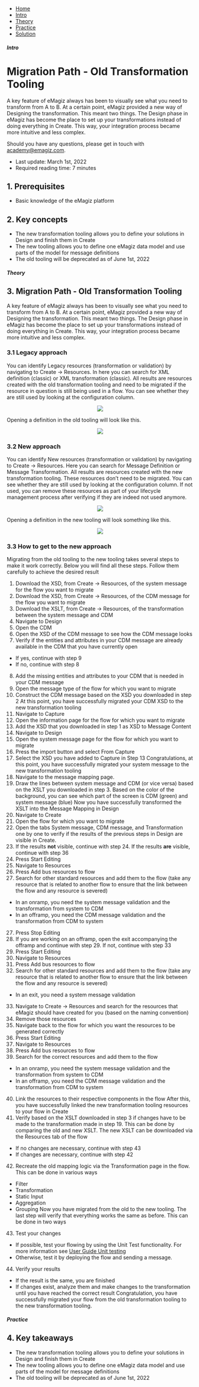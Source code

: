 <div class="ez-academy">
    <div class="ez-academy__body">
        <main class="micro-learning">
        <ul class="doc-nav">
            <li class="doc-nav__item"><a href="../../docs/migrationpath/index_academy_migrationpath_all" class="doc-nav__link">Home</a></li>
            <li class="doc-nav__item"><a href="#intro" class="doc-nav__link">Intro</a></li>
            <li class="doc-nav__item"><a href="#theory" class="doc-nav__link">Theory</a></li>
            <li class="doc-nav__item"><a href="#practice" class="doc-nav__link">Practice</a></li>
            <li class="doc-nav__item"><a href="#solution" class="doc-nav__link">Solution</a></li>
        </ul>

<div class="doc">

##### Intro

# Migration Path - Old Transformation Tooling

A key feature of eMagiz always has been to visually see what you need to transform from A to B. At a certain point, eMagiz provided a new way of Designing the transformation. This meant two things. The Design phase in eMagiz has become the place to set up your transformations instead of doing everything in Create. This way, your integration process became more intuitive and less complex.

Should you have any questions, please get in touch with academy@emagiz.com.

- Last update: March 1st, 2022
- Required reading time: 7 minutes

## 1. Prerequisites
- Basic knowledge of the eMagiz platform


## 2. Key concepts
- The new transformation tooling allows you to define your solutions in Design and finish them in Create
- The new tooling allows you to define one eMagiz data model and use parts of the model for message definitions
- The old tooling will be deprecated as of June 1st, 2022

##### Theory

## 3. Migration Path - Old Transformation Tooling

A key feature of eMagiz always has been to visually see what you need to transform from A to B. At a certain point, eMagiz provided a new way of Designing the transformation. This meant two things. The Design phase in eMagiz has become the place to set up your transformations instead of doing everything in Create. This way, your integration process became more intuitive and less complex.

### 3.1 Legacy approach
You can identify Legacy resources (transformation or validation) by navigating to Create -> Resources. In here you can search for XML definition (classic) or XML transformation (classic). All results are resources created with the old transformation tooling and need to be migrated if the resource in question is still being used in a flow. You can see whether they are still used by looking at the configuration column.

<p align="center"><img src="../../img/migrationpath/migration-path-old-transformation-tooling--find-old-resources-in-emagiz.png"></p>

Opening a definition in the old tooling will look like this.

<p align="center"><img src="../../img/migrationpath/migration-path-old-transformation-tooling--styling-old-resources-in-emagiz.png"></p>

### 3.2 New approach
You can identify New resources (transformation or validation) by navigating to Create -> Resources. Here you can search for Message Definition or Message Transformation. All results are resources created with the new transformation tooling. These resources don’t need to be migrated. You can see whether they are still used by looking at the configuration column. If not used, you can remove these resources as part of your lifecycle management process after verifying if they are indeed not used anymore.

<p align="center"><img src="../../img/migrationpath/migration-path-old-transformation-tooling--find-new-resources-in-emagiz.png"></p>

Opening a definition in the new tooling will look something like this.

<p align="center"><img src="../../img/migrationpath/migration-path-old-transformation-tooling--styling-new-resources-in-emagiz.png"></p>

### 3.3 How to get to the new approach
Migrating from the old tooling to the new tooling takes several steps to make it work correctly. Below you will find all these steps. Follow them carefully to achieve the desired result
1. Download the XSD, from Create -> Resources, of the system message for the flow you want to migrate
2. Download the XSD, from Create -> Resources, of the CDM message for the flow you want to migrate
3. Download the XSLT, from Create -> Resources, of the transformation between the system message and CDM
4. Navigate to Design
5. Open the CDM
6. Open the XSD of the CDM message to see how the CDM message looks
7. Verify if the entities and attributes in your CDM message are already available in the CDM that you have currently open
-   If yes, continue with step 9
-   If no, continue with step 8
8. Add the missing entities and attributes to your CDM that is needed in your CDM message
9. Open the message type of the flow for which you want to migrate
10. Construct the CDM message based on the XSD you downloaded in step 2
At this point, you have successfully migrated your CDM XSD to the new transformation tooling
11. Navigate to Capture
12. Open the information page for the flow for which you want to migrate
13. Add the XSD that you downloaded in step 1 as XSD to Message Content
14. Navigate to Design
15. Open the system message page for the flow for which you want to migrate
16. Press the import button and select From Capture
17. Select the XSD you have added to Capture in Step 13
Congratulations, at this point, you have successfully migrated your system message to the new transformation tooling
18. Navigate to the message mapping page.
19. Draw the lines between system message and CDM (or vice versa) based on the XSLT you downloaded in step 3. Based on the color of the background, you can see which part of the screen is CDM (green) and system message (blue)
Now you have successfully transformed the XSLT into the Message Mapping in Design
20. Navigate to Create
21. Open the flow for which you want to migrate
22. Open the tabs System message, CDM message, and Transformation one by one to verify if the results of the previous steps in Design are visible in Create.
23. If the results **not** visible, continue with step 24. If the results **are** visible, continue with step 36
24. Press Start Editing
25. Navigate to Resources
26. Press Add bus resources to flow
26. Search for other standard resources and add them to the flow (take any resource that is related to another flow to ensure that the link between the flow and any resource is severed)
-   In an onramp, you need the system message validation and the transformation from system to CDM
-   In an offramp, you need the CDM message validation and the transformation from CDM to system
27. Press Stop Editing
28. If you are working on an offramp, open the exit accompanying the offramp and continue with step 29. If not, continue with step 33
29. Press Start Editing
30. Navigate to Resources
31. Press Add bus resources to flow
32. Search for other standard resources and add them to the flow (take any resource that is related to another flow to ensure that the link between the flow and any resource is severed)
-   In an exit, you need a system message validation
33. Navigate to Create -> Resources and search for the resources that eMagiz should have created for you (based on the naming convention)
34. Remove those resources
35. Navigate back to the flow for which you want the resources to be generated correctly
36. Press Start Editing
37. Navigate to Resources
38. Press Add bus resources to flow
39. Search for the correct resources and add them to the flow
-   In an onramp, you need the system message validation and the transformation from system to CDM
-   In an offramp, you need the CDM message validation and the transformation from CDM to system
40. Link the resources to their respective components in the flow
After this, you have successfully linked the new transformation tooling resources to your flow in Create
41. Verify based on the XSLT downloaded in step 3 if changes have to be made to the transformation made in step 19. This can be done by comparing the old and new XSLT. The new XSLT can be downloaded via the Resources tab of the flow
-   If no changes are necessary, continue with step 43
-   If changes are necessary, continue with step 42
42. Recreate the old mapping logic via the Transformation page in the flow. This can be done in various ways
-   Filter
-   Transformation
-   Static Input
-   Aggregation
-   Grouping
Now you have migrated from the old to the new tooling. The last step will verify that everything works the same as before. This can be done in two ways
43. Test your changes
-   If possible, test your flowing by using the Unit Test functionality. For more information see [User Guide Unit testing](../microlearning/crashcourse-platform-create-configuring-flow-test.md)
-   Otherwise, test it by deploying the flow and sending a message.
44. Verify your results
-   If the result is the same, you are finished
-   If changes exist, analyze them and make changes to the transformation until you have reached the correct result
Congratulation, you have successfully migrated your flow from the old transformation tooling to the new transformation tooling.

##### Practice

## 4. Key takeaways

- The new transformation tooling allows you to define your solutions in Design and finish them in Create
- The new tooling allows you to define one eMagiz data model and use parts of the model for message definitions
- The old tooling will be deprecated as of June 1st, 2022

</div>
</main>
</div>
</div>